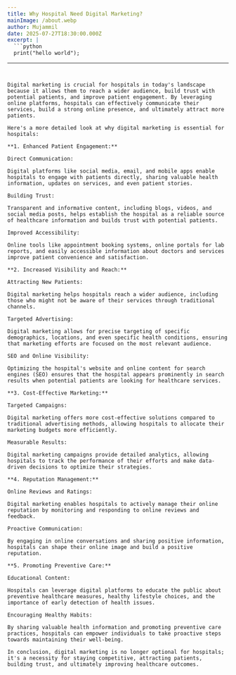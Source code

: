 ```yaml
---
title: Why Hospital Need Digital Marketing?
mainImage: /about.webp
author: Mujammil
date: 2025-07-27T18:30:00.000Z
excerpt: |
  ```python
  print("hello world");

  ```
---
```


Digital marketing is crucial for hospitals in today's landscape because it allows them to reach a wider audience, build trust with potential patients, and improve patient engagement. By leveraging online platforms, hospitals can effectively communicate their services, build a strong online presence, and ultimately attract more patients.

Here's a more detailed look at why digital marketing is essential for hospitals:

**1. Enhanced Patient Engagement:**

Direct Communication:

Digital platforms like social media, email, and mobile apps enable hospitals to engage with patients directly, sharing valuable health information, updates on services, and even patient stories.

Building Trust:

Transparent and informative content, including blogs, videos, and social media posts, helps establish the hospital as a reliable source of healthcare information and builds trust with potential patients.

Improved Accessibility:

Online tools like appointment booking systems, online portals for lab reports, and easily accessible information about doctors and services improve patient convenience and satisfaction.

**2. Increased Visibility and Reach:**

Attracting New Patients:

Digital marketing helps hospitals reach a wider audience, including those who might not be aware of their services through traditional channels.

Targeted Advertising:

Digital marketing allows for precise targeting of specific demographics, locations, and even specific health conditions, ensuring that marketing efforts are focused on the most relevant audience.

SEO and Online Visibility:

Optimizing the hospital's website and online content for search engines (SEO) ensures that the hospital appears prominently in search results when potential patients are looking for healthcare services.

**3. Cost-Effective Marketing:**

Targeted Campaigns:

Digital marketing offers more cost-effective solutions compared to traditional advertising methods, allowing hospitals to allocate their marketing budgets more efficiently.

Measurable Results:

Digital marketing campaigns provide detailed analytics, allowing hospitals to track the performance of their efforts and make data-driven decisions to optimize their strategies.

**4. Reputation Management:**

Online Reviews and Ratings:

Digital marketing enables hospitals to actively manage their online reputation by monitoring and responding to online reviews and feedback.

Proactive Communication:

By engaging in online conversations and sharing positive information, hospitals can shape their online image and build a positive reputation.

**5. Promoting Preventive Care:**

Educational Content:

Hospitals can leverage digital platforms to educate the public about preventive healthcare measures, healthy lifestyle choices, and the importance of early detection of health issues.

Encouraging Healthy Habits:

By sharing valuable health information and promoting preventive care practices, hospitals can empower individuals to take proactive steps towards maintaining their well-being.

In conclusion, digital marketing is no longer optional for hospitals; it's a necessity for staying competitive, attracting patients, building trust, and ultimately improving healthcare outcomes.
